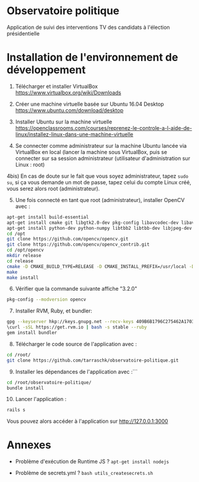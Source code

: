 # Observatoire politique
Application de suivi des interventions TV des candidats à l'élection présidentielle

# Installation de l'environnement de développement
1) Télécharger et installer VirtualBox https://www.virtualbox.org/wiki/Downloads

2) Créer une machine virtuelle basée sur Ubuntu 16.04 Desktop https://www.ubuntu.com/download/desktop

3) Installer Ubuntu sur la machine virtuelle https://openclassrooms.com/courses/reprenez-le-controle-a-l-aide-de-linux/installez-linux-dans-une-machine-virtuelle

4) Se connecter comme administrateur sur la machine Ubuntu lancée via VirtualBox en local (lancer la machine sous VirtualBox, puis se connecter sur sa session administrateur (utilisateur d'administration sur Linux : root)

4bis) En cas de doute sur le fait que vous soyez administrateur, tapez ```sudo su```, si ça vous demande un mot de passe, tapez celui du compte Linux créé, vous serez alors root (administrateur).

5) Une fois connecté en tant que root (administrateur), installer OpenCV avec :
```bash
apt-get install build-essential
apt-get install cmake git libgtk2.0-dev pkg-config libavcodec-dev libavformat-dev libswscale-dev
apt-get install python-dev python-numpy libtbb2 libtbb-dev libjpeg-dev libpng-dev libtiff-dev libjasper-dev libdc1394-22-dev
cd /opt
git clone https://github.com/opencv/opencv.git
git clone https://github.com/opencv/opencv_contrib.git
cd /opt/opencv
mkdir release
cd release
cmake -D CMAKE_BUILD_TYPE=RELEASE -D CMAKE_INSTALL_PREFIX=/usr/local -D OPENCV_EXTRA_MODULES_PATH=/opt/opencv_contrib/modules /opt/opencv/
make
make install
```

6) Vérifier que la commande suivante affiche "3.2.0"
```bash
pkg-config --modversion opencv
```

7) Installer RVM, Ruby, et bundler:
```bash
gpg --keyserver hkp://keys.gnupg.net --recv-keys 409B6B1796C275462A1703113804BB82D39DC0E3
\curl -sSL https://get.rvm.io | bash -s stable --ruby
gem install bundler
```

8) Télécharger le code source de l'application avec :
```bash
cd /root/
git clone https://github.com/tarraschk/observatoire-politique.git
```

9) Installer les dépendances de l'application avec :```
```bash
cd /root/observatoire-politique/
bundle install
```

10) Lancer l'application :
```bash
rails s
```

Vous pouvez alors accéder à l'application sur http://127.0.0.1:3000


# Annexes

- Problème d'exécution de Runtime JS ? `apt-get install nodejs`

- Problème de secrets.yml ? `bash utils_createsecrets.sh`